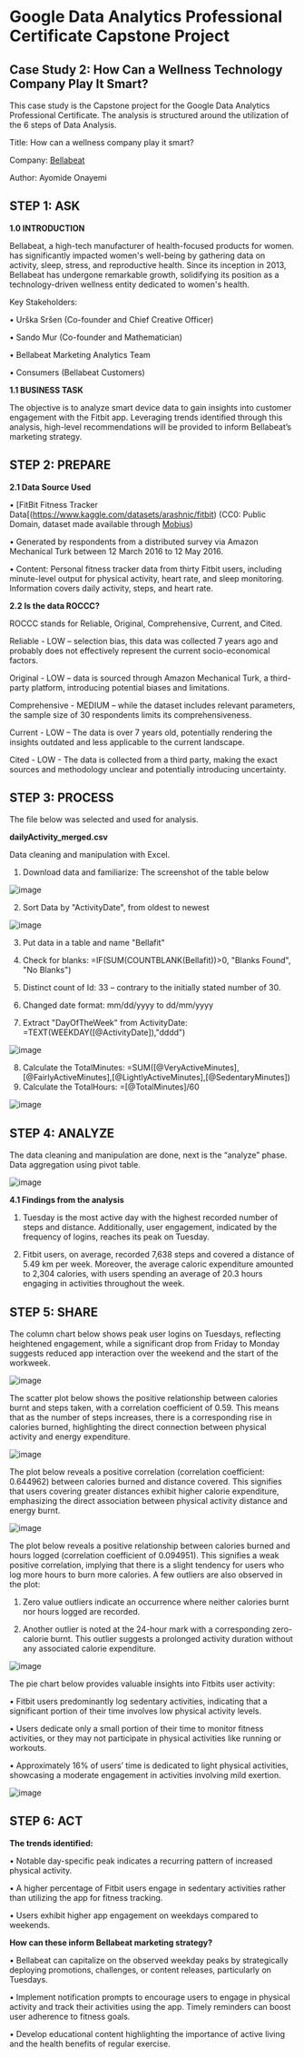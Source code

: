 # Google Data Analytics Professional Certificate Capstone Project
## Case Study 2: How Can a Wellness Technology Company Play It Smart?
This case study is the Capstone project for the Google Data Analytics Professional Certificate. The analysis is structured around the utilization of the 6 steps of Data Analysis. 

Title: How can a wellness company play it smart?

Company: [Bellabeat](https://bellabeat.com/)

Author: Ayomide Onayemi

## STEP 1: ASK

**1.0 INTRODUCTION**

Bellabeat, a high-tech manufacturer of health-focused products for women.  has significantly impacted women's well-being by gathering data on activity, sleep, stress, and reproductive health. Since its inception in 2013, Bellabeat has undergone remarkable growth, solidifying its position as a technology-driven wellness entity dedicated to women's health.

Key Stakeholders:

•	Urška Sršen (Co-founder and Chief Creative Officer)

•	Sando Mur (Co-founder and Mathematician)

•	Bellabeat Marketing Analytics Team

•	Consumers (Bellabeat Customers)

**1.1 BUSINESS TASK**

The objective is to analyze smart device data to gain insights into customer engagement with the Fitbit app. Leveraging trends identified through this analysis, high-level recommendations will be provided to inform Bellabeat’s marketing strategy.

## STEP 2: PREPARE

**2.1 Data Source Used**

•	 [FitBit Fitness Tracker Data[(https://www.kaggle.com/datasets/arashnic/fitbit) (CC0: Public Domain, dataset made available through [Mobius](https://www.kaggle.com/arashnic))

•	Generated by respondents from a distributed survey via Amazon Mechanical Turk between 12 March 2016 to 12 May 2016.

•	Content: Personal fitness tracker data from thirty Fitbit users, including minute-level output for physical activity, heart rate, and sleep monitoring. Information covers daily activity, steps, and heart rate.

**2.2 Is the data ROCCC?**

ROCCC stands for Reliable, Original, Comprehensive, Current, and Cited. 

Reliable - LOW – selection bias, this data was collected 7 years ago and probably does not effectively represent the current socio-economical factors.

Original - LOW – data is sourced through Amazon Mechanical Turk, a third-party platform, introducing potential biases and limitations.

Comprehensive - MEDIUM – while the dataset includes relevant parameters, the sample size of 30 respondents limits its comprehensiveness.

Current - LOW – The data is over 7 years old, potentially rendering the insights outdated and less applicable to the current landscape.

Cited - LOW - The data is collected from a third party, making the exact sources and methodology unclear and potentially introducing uncertainty.

## STEP 3: PROCESS

The file below was selected and used for analysis.

**dailyActivity_merged.csv**

Data cleaning and manipulation with Excel.

1.	Download data and familiarize: The screenshot of the table below

![image](https://github.com/Mide203/Google_Capstone_Project/assets/130792306/0c3378e4-7d3f-49a5-aa49-c2312041587f)

2.	Sort Data by "ActivityDate", from oldest to newest

![image](https://github.com/Mide203/Google_Capstone_Project/assets/130792306/5bac15d6-9daf-4f81-a752-5d82a5518ecc)

3.	Put data in a table and name "Bellafit"
  
4.	Check for blanks: =IF(SUM(COUNTBLANK(Bellafit))>0, "Blanks Found", "No Blanks")
   
5.	Distinct count of Id:  33 – contrary to the initially stated number of 30.
   
6.	Changed date format: mm/dd/yyyy to dd/mm/yyyy
    
7.	Extract "DayOfTheWeek" from ActivityDate: =TEXT(WEEKDAY([@ActivityDate]),"dddd")

![image](https://github.com/Mide203/Google_Capstone_Project/assets/130792306/0d0b3cfa-a71e-43ba-816e-d2d82b230411)

8.	Calculate the TotalMinutes: =SUM([@VeryActiveMinutes],[@FairlyActiveMinutes],[@LightlyActiveMinutes],[@SedentaryMinutes])
9.	Calculate the TotalHours: =[@TotalMinutes]/60

![image](https://github.com/Mide203/Google_Capstone_Project/assets/130792306/29f48ef1-570c-41d2-a75e-6269c34fab09)

## STEP 4: ANALYZE
The data cleaning and manipulation are done, next is the “analyze” phase. Data aggregation using pivot table.

![image](https://github.com/Mide203/Google_Capstone_Project/assets/130792306/4ce7ea69-d6ae-41e2-8bc5-68644a897716)

**4.1 Findings from the analysis**

1. Tuesday is the most active day with the highest recorded number of steps and distance. Additionally, user engagement, indicated by the frequency of logins, reaches its peak on Tuesday.
  
2. Fitbit users, on average, recorded 7,638 steps and covered a distance of 5.49 km per week. Moreover, the average caloric expenditure amounted to 2,304 calories, with users spending an average of 20.3 hours engaging in activities throughout the week.

## STEP 5: SHARE

The column chart below shows peak user logins on Tuesdays, reflecting heightened engagement, while a significant drop from Friday to Monday suggests reduced app interaction over the weekend and the start of the workweek.


![image](https://github.com/Mide203/Google_Capstone_Project/assets/130792306/dc833d1b-66d6-40ef-b2a5-2c1e6ddd7d61)


The scatter plot below shows the positive relationship between calories burnt and steps taken, with a correlation coefficient of 0.59. This means that as the number of steps increases, there is a corresponding rise in calories burned, highlighting the direct connection between physical activity and energy expenditure.


![image](https://github.com/Mide203/Google_Capstone_Project/assets/130792306/141c33ba-371b-48fd-bb1c-2d352765ff44)

The plot below reveals a positive correlation (correlation coefficient: 0.644962) between calories burned and distance covered. This signifies that users covering greater distances exhibit higher calorie expenditure, emphasizing the direct association between physical activity distance and energy burnt.


![image](https://github.com/Mide203/Google_Capstone_Project/assets/130792306/d4c5c503-6ae6-4504-8bc5-bbee1c56db95)


The plot below reveals a positive relationship between calories burned and hours logged (correlation coefficient of 0.094951). This signifies a weak positive correlation, implying that there is a slight tendency for users who log more hours to burn more calories. 
A few outliers are also observed in the plot:

1.	Zero value outliers indicate an occurrence where neither calories burnt nor hours logged are recorded.
	
2.	Another outlier is noted at the 24-hour mark with a corresponding zero-calorie burnt. This outlier suggests a prolonged activity duration without any associated calorie expenditure.

![image](https://github.com/Mide203/Google_Capstone_Project/assets/130792306/649a417d-a3ba-43e7-b4e3-96871d3a5805)


The pie chart below provides valuable insights into Fitbits user activity:

•	Fitbit users predominantly log sedentary activities, indicating that a significant portion of their time involves low physical activity levels.

•	Users dedicate only a small portion of their time to monitor fitness activities, or they may not participate in physical activities like running or workouts.

•	Approximately 16% of users’ time is dedicated to light physical activities, showcasing a moderate engagement in activities involving mild exertion.

![image](https://github.com/Mide203/Google_Capstone_Project/assets/130792306/e489f288-991b-4e38-90b9-fcd447e0186f)


## STEP 6: ACT

**The trends identified:**

•	Notable day-specific peak indicates a recurring pattern of increased physical activity.

•	A higher percentage of Fitbit users engage in sedentary activities rather than utilizing the app for fitness tracking.

•	Users exhibit higher app engagement on weekdays compared to weekends.

**How can these inform Bellabeat marketing strategy?**

•	Bellabeat can capitalize on the observed weekday peaks by strategically deploying promotions, challenges, or content releases, particularly on Tuesdays.

•	Implement notification prompts to encourage users to engage in physical activity and track their activities using the app. Timely reminders can boost user adherence to fitness goals.

•	Develop educational content highlighting the importance of active living and the health benefits of regular exercise.
